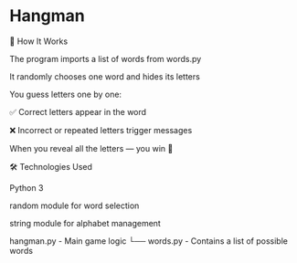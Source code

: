 # Hangman

🧠 How It Works

The program imports a list of words from words.py

It randomly chooses one word and hides its letters

You guess letters one by one:

✅ Correct letters appear in the word

❌ Incorrect or repeated letters trigger messages

When you reveal all the letters — you win 🎉

🛠️ Technologies Used

Python 3

random module for word selection

string module for alphabet management

hangman.py   - Main game logic
└── words.py     - Contains a list of possible words
